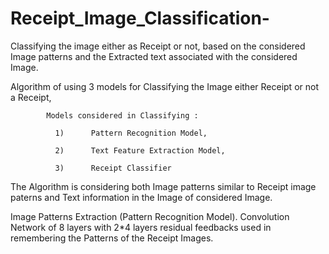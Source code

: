 # Receipt_Image_Classification-
Classifying the image either as Receipt or not, based on the considered Image patterns and the Extracted text associated with the considered Image.

Algorithm of using 3 models for Classifying the Image either Receipt or not a Receipt,

            Models considered in Classifying :

              1)      Pattern Recognition Model,

              2)      Text Feature Extraction Model,

              3)      Receipt Classifier

The Algorithm is considering both Image patterns similar to Receipt image paterns and Text information in the Image of considered Image.

Image Patterns Extraction (Pattern Recognition Model).
  Convolution Network of 8 layers with 2*4 layers residual feedbacks used in remembering the Patterns of the Receipt Images.
  
